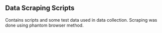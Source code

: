 ## Data Scraping Scripts

Contains scripts and some test data used in data collection. Scraping was done using phantom browser method.